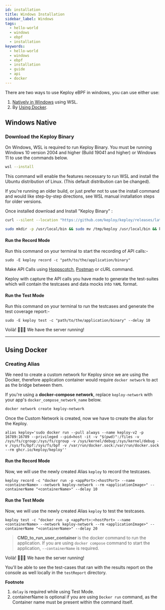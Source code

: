 ```yaml
---
id: installation
title: Windows Installation
sidebar_label: Windows
tags:
  - hello-world
  - windows
  - ebpf
  - installation
keywords:
  - hello-world
  - windows
  - ebpf
  - installation
  - guide
  - api
  - docker
---
```


There are two ways to use Keploy eBPF in windows, you can use either use:

1. [Natively in Windows](#windows-native) using WSL.
2. By [Using Docker](#using-docker).

## Windows Native

### Download the Keploy Binary

On Windows, WSL is required to run Keploy Binary. You must be running Windows 10 version 2004 and higher (Build 19041 and higher) or Windows 11 to use the commands below. 

```zsh
wsl --install
```
This command will enable the features necessary to run WSL and install the Ubuntu distribution of Linux. (This default distribution can be changed).

If you're running an older build, or just prefer not to use the install command and would like step-by-step directions, see WSL manual installation steps for older versions.

Once installed download and Install "Keploy Binary" :

```zsh
curl --silent --location "https://github.com/keploy/keploy/releases/latest/download/keploy_linux_amd64.tar.gz" | tar xz -C /tmp

sudo mkdir -p /usr/local/bin && sudo mv /tmp/keploy /usr/local/bin && keploy
```

#### Run the Record Mode

Run this command on your terminal to start the recording of API calls:-

```shell
sudo -E keploy record -c "path/to/the/application/binary"
```

Make API Calls using [Hoppscotch](https://hoppscotch.io/), [Postman](https://www.postman.com/) or cURL command.

Keploy with capture the API calls you have made to generate the test-suites which will contain the testcases and data mocks into `YAML` format.

#### Run the Test Mode

Run this command on your terminal to run the testcases and generate the test coverage report:-

```shell
sudo -E keploy test -c "path/to/the/application/binary" --delay 10
```

Voilà! 🧑🏻‍💻 We have the server running!

---

## Using Docker

### Creating Alias

We need to create a custom network for Keploy since we are using the Docker, therefore application container would require `docker network` to act as the bridge between them.

If you're using a **docker-compose network**, replace `keploy-network` with your app's `docker_compose_network_name` below.

```zsh
docker network create keploy-network
```

Once the Custom Network is created, now we have to create the alias for the Keploy.

```shell
alias keploy='sudo docker run --pull always --name keploy-v2 -p 16789:16789 --privileged --pid=host -it -v "$(pwd)":/files -v /sys/fs/cgroup:/sys/fs/cgroup -v /sys/kernel/debug:/sys/kernel/debug -v /sys/fs/bpf:/sys/fs/bpf -v /var/run/docker.sock:/var/run/docker.sock --rm ghcr.io/keploy/keploy''
```

#### Run the Record Mode

Now, we will use the newly created Alias `keploy` to record the testcases.

```shell
keploy record -c "docker run -p <appPort>:<hostPort> --name <containerName> --network keploy-network --rm <applicationImage>" --containerName "<containerName>" --delay 10
```

#### Run the Test Mode

Now, we will use the newly created Alias `keploy` to test the testcases.

```shell
keploy test -c "docker run -p <appPort>:<hostPort> --name <containerName> --network keploy-network --rm <applicationImage>" --containerName "<containerName>" --delay 20
```

> **CMD_to_run_user_container** is the docker command to run the application.
> If you are using `docker compose` command to start the application, `--containerName` is required.

Voilà! 🧑🏻‍💻 We have the server running!

You'll be able to see the test-cases that ran with the results report on the console as well locally in the `testReport` directory.

**Footnote**

1. `delay` is required while using Test Mode.
2. containerName is optional if you are using `Docker run` command, as the Container name must be present within the command itself.
